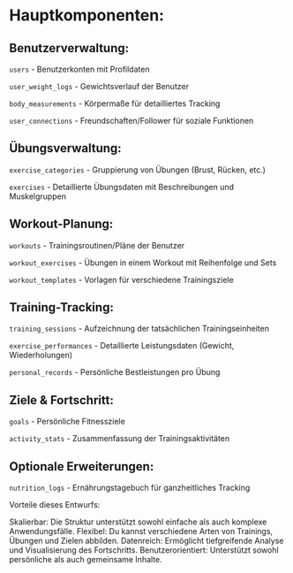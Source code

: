 # Hauptkomponenten:

## Benutzerverwaltung:

`users` - Benutzerkonten mit Profildaten

`user_weight_logs` - Gewichtsverlauf der Benutzer

`body_measurements` - Körpermaße für detailliertes Tracking

`user_connections` - Freundschaften/Follower für soziale Funktionen


## Übungsverwaltung:

`exercise_categories` - Gruppierung von Übungen (Brust, Rücken, etc.)

`exercises` - Detaillierte Übungsdaten mit Beschreibungen und Muskelgruppen


## Workout-Planung:

`workouts` - Trainingsroutinen/Pläne der Benutzer

`workout_exercises` - Übungen in einem Workout mit Reihenfolge und Sets

`workout_templates` - Vorlagen für verschiedene Trainingsziele


## Training-Tracking:

`training_sessions` - Aufzeichnung der tatsächlichen Trainingseinheiten

`exercise_performances` - Detaillierte Leistungsdaten (Gewicht, Wiederholungen)

`personal_records` - Persönliche Bestleistungen pro Übung


## Ziele & Fortschritt:

`goals` - Persönliche Fitnessziele

`activity_stats` - Zusammenfassung der Trainingsaktivitäten


## Optionale Erweiterungen:

`nutrition_logs` - Ernährungstagebuch für ganzheitliches Tracking



Vorteile dieses Entwurfs:

Skalierbar: Die Struktur unterstützt sowohl einfache als auch komplexe Anwendungsfälle.
Flexibel: Du kannst verschiedene Arten von Trainings, Übungen und Zielen abbilden.
Datenreich: Ermöglicht tiefgreifende Analyse und Visualisierung des Fortschritts.
Benutzerorientiert: Unterstützt sowohl persönliche als auch gemeinsame Inhalte.
